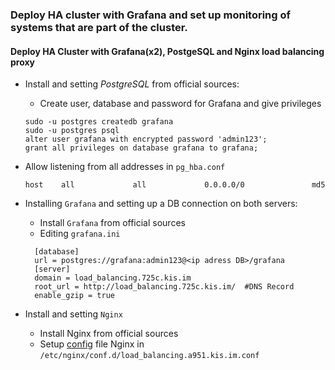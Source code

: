 ### Deploy HA cluster with Grafana and set up monitoring of systems that are part of the cluster.
#### Deploy HA Cluster with Grafana(x2), PostgeSQL and Nginx load balancing proxy
- Install and setting *PostgreSQL* from official sources:
  - Create user, database and password for Grafana and give privileges
  ```sudo -u postgres createuser grafana
  sudo -u postgres createdb grafana
  sudo -u postgres psql
  alter user grafana with encrypted password 'admin123';
  grant all privileges on database grafana to grafana;

- Allow listening from all addresses in `pg_hba.conf`

  `host    all             all             0.0.0.0/0               md5`
- Installing `Grafana` and setting up a DB connection on both servers:
  - Install `Grafana` from official sources
  - Editing `grafana.ini`
  ```
    [database]
    url = postgres://grafana:admin123@<ip adress DB>/grafana
    [server]
    domain = load_balancing.725c.kis.im
    root_url = http://load_balancing.725c.kis.im/  #DNS Record
    enable_gzip = true

- Install and setting `Nginx`
  - Install Nginx from official sources
  - Setup [config](https://github.com/vadim-davydchenko/grafana_final/blob/master/load_balancing.a951.kis.im.conf) file Nginx in `/etc/nginx/conf.d/load_balancing.a951.kis.im.conf`
